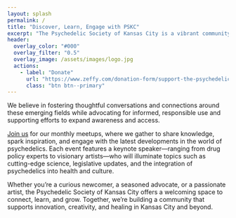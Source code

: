 ```yaml
---
layout: splash 
permalink: /
title: "Discover, Learn, Engage with PSKC"
excerpt: "The Psychedelic Society of Kansas City is a vibrant community that explores the transformative potential of psychedelic medicine, art, and culture."
header:
  overlay_color: "#000"
  overlay_filter: "0.5"
  overlay_image: /assets/images/logo.jpg
  actions:
    - label: "Donate"
      url: "https://www.zeffy.com/donation-form/support-the-psychedelic-society-of-kansas-city-championing-education-and-community-engagement-2"
      class: "btn btn--primary"
---
```

We believe in fostering thoughtful conversations and connections around these emerging fields while advocating for informed, responsible use and supporting efforts to expand awareness and access.

[Join us](/events/) for our monthly meetups, where we gather to share knowledge, spark inspiration, and engage with the latest developments in the world of psychedelics. Each event features a keynote speaker—ranging from drug policy experts to visionary artists—who will illuminate topics such as cutting-edge science, legislative updates, and the integration of psychedelics into health and culture.

Whether you’re a curious newcomer, a seasoned advocate, or a passionate artist, the Psychedelic Society of Kansas City offers a welcoming space to connect, learn, and grow. Together, we’re building a community that supports innovation, creativity, and healing in Kansas City and beyond.
